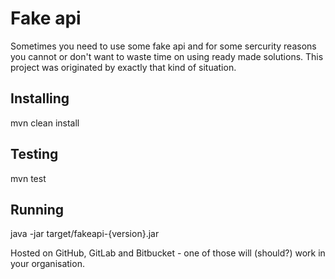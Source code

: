 # Fake api
Sometimes you need to use some fake api and for some sercurity reasons you cannot or don't want to waste time on using ready made solutions. This project was originated by exactly that kind of situation.

## Installing
mvn clean install

## Testing
mvn test

## Running
java -jar target/fakeapi-{version}.jar

Hosted on GitHub, GitLab and Bitbucket - one of those will (should?) work in your organisation.
